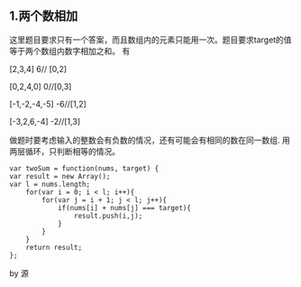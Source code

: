 
## 1.两个数相加
这里题目要求只有一个答案，而且数组内的元素只能用一次。题目要求target的值等于两个数组内数字相加之和。
有

[2,3,4] 6// [0,2]

[0,2,4,0] 0//[0,3]

[-1,-2,-4,-5] -6//[1,2]

[-3,2,6,-4] -2//[1,3]

做题时要考虑输入的整数会有负数的情况，还有可能会有相同的数在同一数组.
用两层循环，只判断相等的情况。

    var twoSum = function(nums, target) {
    var result = new Array();
    var l = nums.length;
        for(var i = 0; i < l; i++){
            for(var j = i + 1; j < l; j++){
                if(nums[i] + nums[j] === target){
                    result.push(i,j);
                }
            }
        }
        return result;
    };
by 源
